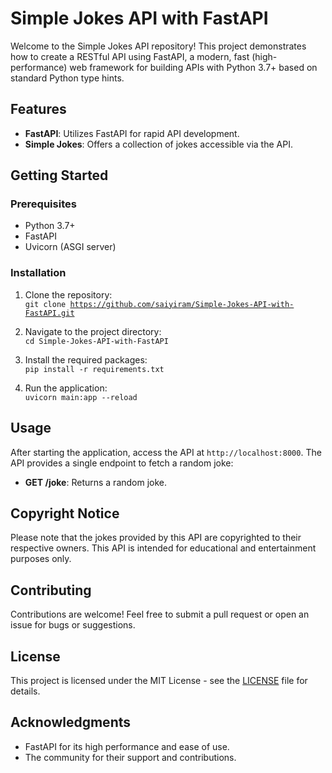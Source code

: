 # Simple Jokes API with FastAPI

Welcome to the Simple Jokes API repository! This project demonstrates how to create a RESTful API using FastAPI, a modern, fast (high-performance) web framework for building APIs with Python 3.7+ based on standard Python type hints.

## Features

- **FastAPI**: Utilizes FastAPI for rapid API development.
- **Simple Jokes**: Offers a collection of jokes accessible via the API.

## Getting Started

### Prerequisites

- Python 3.7+
- FastAPI
- Uvicorn (ASGI server)

### Installation

1. Clone the repository: \
<code>git clone https://github.com/saiyiram/Simple-Jokes-API-with-FastAPI.git</code>

2. Navigate to the project directory: \
<code>cd Simple-Jokes-API-with-FastAPI</code>

3. Install the required packages: \
<code>pip install -r requirements.txt</code>

4. Run the application: \
<code>uvicorn main:app --reload</code>


## Usage

After starting the application, access the API at `http://localhost:8000`. The API provides a single endpoint to fetch a random joke:

- **GET /joke**: Returns a random joke.

## Copyright Notice

Please note that the jokes provided by this API are copyrighted to their respective owners. This API is intended for educational and entertainment purposes only.

## Contributing

Contributions are welcome! Feel free to submit a pull request or open an issue for bugs or suggestions.

## License

This project is licensed under the MIT License - see the [LICENSE](LICENSE) file for details.

## Acknowledgments

- FastAPI for its high performance and ease of use.
- The community for their support and contributions.
